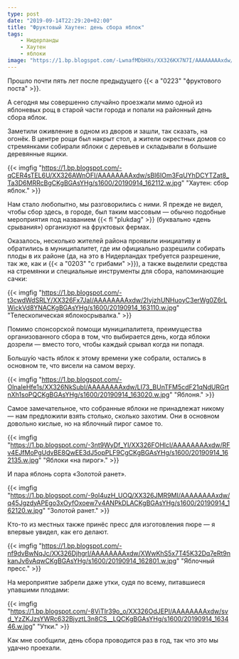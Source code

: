 ```yaml
---
type: post
date: "2019-09-14T22:29:20+02:00"
title: "Фруктовый Хаутен: день сбора яблок"
tags:
    - Нидерланды
    - Хаутен
    - яблоки
image: "https://1.bp.blogspot.com/-LwnafMDbHXs/XX326KX7N7I/AAAAAAAAxdw/SUu89KytvbUei5-P0cr-DOregzOkAR2MwCKgBGAsYHg/s1600/20190914_163124.w.jpg"
---
```


Прошло почти пять лет после предыдущего {{< a "0223" "фруктового поста" >}}.

А сегодня мы совершенно случайно проезжали мимо одной из яблоневых рощ в старой части города и попали на районный день сбора яблок.

<!--more-->

Заметили оживление в одном из дворов и зашли, так сказать, на огонёк. В центре рощи был накрыт стол, а жители окрестных домов со стремянками собирали яблоки с деревьев и складывали в большие деревянные ящики.

{{< imgfig "https://1.bp.blogspot.com/-qCER4sTEL6U/XX326AWnOFI/AAAAAAAAxdw/sBI6IOm3FqUYhDCYTZat8_Ta3D6MRRcBgCKgBGAsYHg/s1600/20190914_162112.w.jpg" "Хаутен: сбор яблок." >}}

Нам стало любопытно, мы разговорились с ними. Я прежде не видел, чтобы сбор здесь, в городе, был таким массовым — обычно подобные мероприятия под названием {{< fl "plukdag" >}} (буквально «день срывания») организуют на фруктовых фермах.

Оказалось, несколько жителей района проявили инициативу и обратились в муниципалитет, где им официально разрешили собирать плоды в их районе (да, на это в Нидерландах требуется разрешение, так же, как и {{< a "0203" "с грибами" >}}), а также выделили средства на стремянки и специальные инструменты для сбора, напоминающие сачки:

{{< imgfig "https://1.bp.blogspot.com/-t3cwdWdSRLY/XX326Fx7JaI/AAAAAAAAxdw/2IyjzhUNHuoyC3erWg0Z6rLWickVd8YNACKgBGAsYHg/s1600/20190914_163110.w.jpg" "Телескопическая яблокосрывалка." >}}

Помимо спонсорской помощи муниципалитета, преимущества организованного сбора в том, что выбирается день, когда яблоки дозрели — вместо того, чтобы каждый срывал когда ни попадя.

Большу́ю часть яблок к этому времени уже собрали, остались в основном те, что висели на самом верху.

{{< imgfig "https://1.bp.blogspot.com/-OlnaIeHfe1s/XX326NkSubI/AAAAAAAAxdw/LI73_BUnTFM5cdF21qNdURGrtnXh1soPQCKgBGAsYHg/s1600/20190914_163020.w.jpg" "Яблоня." >}}

Самое замечательное, что собранные яблоки не принадлежат никому — нам предложили взять столько, сколько захотим. Они в основном довольно кислые, но на яблочный пирог самое то.

{{< imgfig "https://1.bp.blogspot.com/-3nt9WyDf_YI/XX326FOHlcI/AAAAAAAAxdw/RFv4EJfMoPgUdvBE8QwEE3dJ5opPLF9CgCKgBGAsYHg/s1600/20190914_162135.w.jpg" "Яблоки «на пирог»." >}}

И пара яблонь сорта «Золотой ранет».

{{< imgfig "https://1.bp.blogspot.com/-9ol4uzH_UOQ/XX326JMR9MI/AAAAAAAAxdw/q45JgzdyAPEgo3xOyfOxoew7v4ANPkDLACKgBGAsYHg/s1600/20190914_162120.w.jpg" "Золотой ранет." >}}

Кто-то из местных также принёс пресс для изготовления пюре — я впервые увидел, как его делают.

{{< imgfig "https://1.bp.blogspot.com/-nf9dvBwNqJc/XX326DjhgrI/AAAAAAAAxdw/XWwKhS5x7T45K32Dq7eRt9nkanJv6vAqwCKgBGAsYHg/s1600/20190914_162801.w.jpg" "Яблочный пресс." >}}

На мероприятие забрели даже утки, судя по всему, питавшиеся упавшими плодами:

{{< imgfig "https://1.bp.blogspot.com/-8ViTIr39o_o/XX326OdJEPI/AAAAAAAAxdw/svd_YzZKJzsYWRc632BjyztL3n8CS__LQCKgBGAsYHg/s1600/20190914_163446.w.jpg" "Утки." >}}

Как мне сообщили, день сбора проводится раз в год, так что это мы удачно проехали.